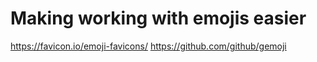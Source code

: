 # Making working with emojis easier

https://favicon.io/emoji-favicons/
https://github.com/github/gemoji
